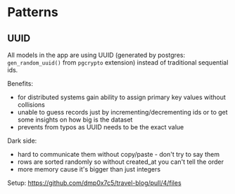 # Patterns

## UUID

All models in the app are using UUID (generated by postgres: `gen_random_uuid()` from `pgcrypto` extension) instead of traditional sequential ids.

Benefits:
- for distributed systems gain ability to assign primary key values without collisions
- unable to guess records just by incrementing/decrementing ids or to get some insights on how big is the dataset
- prevents from typos as UUID needs to be the exact value 

Dark side:
- hard to communicate them without copy/paste - don't try to say them
- rows are sorted randomly so without created_at you can't tell the order
- more memory cause it's bigger than just integers

Setup: https://github.com/dmp0x7c5/travel-blog/pull/4/files

